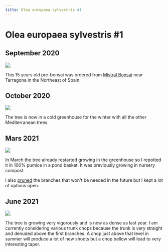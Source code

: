 ```yaml
---
title: Olea europaea sylvestris #1
---
```


# Olea europaea sylvestris #1

## September 2020
![](/images/bonsai/2020-09-21-olea-europaea-sylvestris-1.jpg)

This 15 years old pre-bonsai was ordered from [Mistral Bonsai](https://www.mistralbonsai.com)
near Tarragona in the Northeast of Spain.

## October 2020
![](/images/bonsai/2020-10-16-olea-europaea-sylvestris-1.jpg)

The tree is now in a cold greenhouse for the winter with all the other
Mediterranean trees.

## Mars 2021
![](/images/bonsai/2021-03-06-olea-europaea-sylvestris-1.jpg)

In March the tree already restarted growing in the greenhouse so I repotted it
in 100% pumice in a pond basket. It was previously growing in nursery compost.

I also [pruned](/images/bonsai/2021-03-06-olea-europaea-sylvestris-1-pruned.jpg)
the branches that won't be needed in the future but I kept a lot of options
open.

## June 2021
![](/images/bonsai/2021-06-21-olea-europaea-sylvestris-1.jpg)

The tree is growing very vigorously and is now as dense as last year. I am
currently considering various trunk chops because the trunk is very straight
and denuded above the first branches. A chop just above that level in summer
will produce a lot of new shoots but a chop bellow will lead to very interesting
taper.
